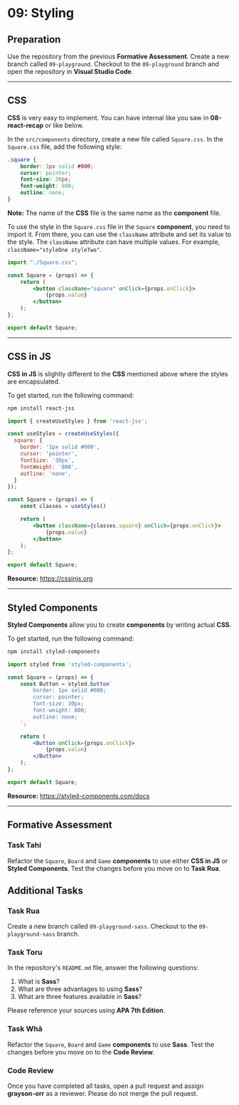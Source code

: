 # 09: Styling

## Preparation

Use the repository from the previous **Formative Assessment**. Create a new branch called `09-playground`. Checkout to the `09-playground` branch and open the repository in **Visual Studio Code**.

---

## CSS

**CSS** is very easy to implement. You can have internal like you saw in **08-react-recap** or like below. 

In the `src/components` directory, create a new file called `Square.css`. In the `Square.css` file, add the following style:

```css
.square {
    border: 1px solid #000;
    cursor: pointer;
    font-size: 30px;
    font-weight: 800;
    outline: none;
}
```

**Note:** The name of the **CSS** file is the same name as the **component** file.

To use the style in the `Square.css` file in the `Square` **component**, you need to import it. From there, you can use the `className` attribute and set its value to the style. The `className` attribute can have multiple values. For example, `className="styleOne styleTwo"`.

```jsx
import "./Square.css";

const Square = (props) => {
    return (
        <button className="square" onClick={props.onClick}>
            {props.value}
        </button>
    );
};

export default Square;
```

---

## CSS in JS

**CSS in JS** is slightly different to the **CSS** mentioned above where the styles are encapsulated. 

To get started, run the following command:

```bash
npm install react-jss
```

```jsx
import { createUseStyles } from 'react-jss';

const useStyles = createUseStyles({
  square: {
    border: '1px solid #000',
    cursor: 'pointer',
    fontSize: '30px',
    fontWeight: '800',
    outline: 'none',
  }
});

const Square = (props) => {
    const classes = useStyles()

    return (
        <button className={classes.square} onClick={props.onClick}>
            {props.value}
        </button>
    );
};

export default Square;
```

**Resource:** <https://cssinjs.org>

---

## Styled Components

**Styled Components** allow you to create **components** by writing actual **CSS**.

To get started, run the following command:

```bash 
npm install styled-components
```

```jsx
import styled from 'styled-components';

const Square = (props) => {
    const Button = styled.button`
        border: 1px solid #000;
        cursor: pointer;
        font-size: 30px;
        font-weight: 800;
        outline: none;
    `;

    return (
        <Button onClick={props.onClick}>
            {props.value}
        </Button>
    );
};

export default Square;
```

**Resource:** <https://styled-components.com/docs>

---

## Formative Assessment

### Task Tahi

Refactor the `Square`, `Board` and `Game` **components** to use either **CSS in JS** or **Styled Components**. Test the changes before you move on to **Task Rua**.

## Additional Tasks

### Task Rua

Create a new branch called `09-playground-sass`. Checkout to the `09-playground-sass` branch.

### Task Toru

In the repository's `README.md` file, answer the following questions:

1. What is **Sass**?
2. What are three advantages to using **Sass**?
3. What are three features available in **Sass**?

Please reference your sources using **APA 7th Edition**.

### Task Whā

Refactor the `Square`, `Board` and `Game` **components** to use **Sass**. Test the changes before you move on to the **Code Review**.

### Code Review

Once you have completed all tasks, open a pull request and assign **grayson-orr** as a reviewer. Please do not merge the pull request.
